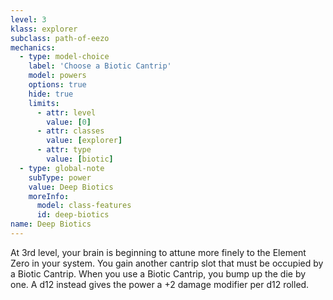 ```yaml
---
level: 3
klass: explorer
subclass: path-of-eezo
mechanics:
  - type: model-choice
    label: 'Choose a Biotic Cantrip'
    model: powers
    options: true
    hide: true
    limits:
      - attr: level
        value: [0]
      - attr: classes
        value: [explorer]
      - attr: type
        value: [biotic]
  - type: global-note
    subType: power
    value: Deep Biotics
    moreInfo:
      model: class-features
      id: deep-biotics
name: Deep Biotics
---
```

At 3rd level, your brain is beginning to attune more finely to the Element Zero in your system. You gain another cantrip
slot that must be occupied by a Biotic Cantrip. When you use a Biotic Cantrip, you bump up the die by one.
A d12 instead gives the power a +2 damage modifier per d12 rolled.
